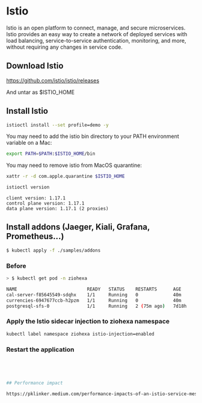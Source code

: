 # Istio 

Istio is an open platform to connect, manage, and secure microservices. Istio provides an easy way to create a network of deployed services with load balancing, service-to-service authentication, monitoring, and more, without requiring any changes in service code.

## Download Istio

https://github.com/istio/istio/releases

And untar as $ISTIO_HOME

## Install Istio

```bash
istioctl install --set profile=demo -y
```

You may need to add the istio bin directory to your PATH environment variable on a Mac:

```bash
export PATH=$PATH:$ISTIO_HOME/bin
```


You may need to remove istio from MacOS quarantine:

```bash
xattr -r -d com.apple.quarantine $ISTIO_HOME
```

```bash
istioctl version
```
```
client version: 1.17.1
control plane version: 1.17.1
data plane version: 1.17.1 (2 proxies)
```

## Install addons (Jaeger, Kiali, Grafana, Prometheus...)

```bash
$ kubectl apply -f ./samples/addons
```


### Before
```bash
> $ kubectl get pod -n ziohexa     
```

```bash
NAME                          READY   STATUS    RESTARTS      AGE
cal-server-f85645549-sdqhx    1/1     Running   0             40m
currencies-6947677ccb-h2pzm   1/1     Running   0             40m
postgresql-sfs-0              1/1     Running   2 (75m ago)   7d18h
```

### Apply the Istio sidecar injection to ziohexa namespace

```bash
kubectl label namespace ziohexa istio-injection=enabled
```
### Restart the application

```bash




## Performance impact

https://pklinker.medium.com/performance-impacts-of-an-istio-service-mesh-63957a0000b
